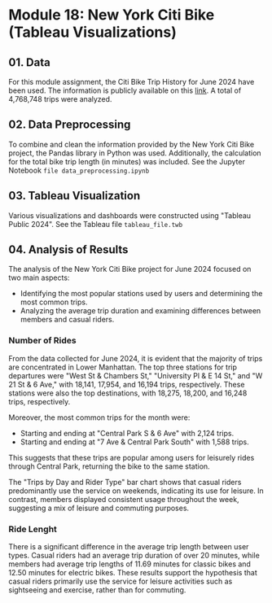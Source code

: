 # Module 18: New York Citi Bike (Tableau Visualizations)

## 01. Data

For this module assignment, the Citi Bike Trip History for June 2024 have been used. The information is publicly available on this [link](https://s3.amazonaws.com/tripdata/index.html). A total of 4,768,748 trips were analyzed.

## 02. Data Preprocessing

To combine and clean the information provided by the New York Citi Bike project, the Pandas library in Python was used. Additionally, the calculation for the total bike trip length (in minutes) was included. See the Jupyter Notebook `file data_preprocessing.ipynb`

## 03. Tableau Visualization

Various visualizations and dashboards were constructed using "Tableau Public 2024". See the Tableau file `tableau_file.twb`

## 04. Analysis of Results

The analysis of the New York Citi Bike project for June 2024 focused on two main aspects:
- Identifying the most popular stations used by users and determining the most common trips.
- Analyzing the average trip duration and examining differences between members and casual riders.

### Number of Rides

From the data collected for June 2024, it is evident that the majority of trips are concentrated in Lower Manhattan. The top three stations for trip departures were "West St & Chambers St," "University Pl & E 14 St," and "W 21 St & 6 Ave," with 18,141, 17,954, and 16,194 trips, respectively. These stations were also the top destinations, with 18,275, 18,200, and 16,248 trips, respectively.

Moreover, the most common trips for the month were:
- Starting and ending at "Central Park S & 6 Ave" with 2,124 trips.
- Starting and ending at "7 Ave & Central Park South" with 1,588 trips.

This suggests that these trips are popular among users for leisurely rides through Central Park, returning the bike to the same station.

The "Trips by Day and Rider Type" bar chart shows that casual riders predominantly use the service on weekends, indicating its use for leisure. In contrast, members displayed consistent usage throughout the week, suggesting a mix of leisure and commuting purposes.

### Ride Lenght

There is a significant difference in the average trip length between user types. Casual riders had an average trip duration of over 20 minutes, while members had average trip lengths of 11.69 minutes for classic bikes and 12.50 minutes for electric bikes. These results support the hypothesis that casual riders primarily use the service for leisure activities such as sightseeing and exercise, rather than for commuting.